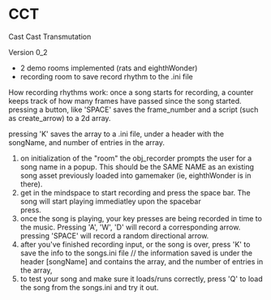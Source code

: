 # CCT
Cast Cast Transmutation

Version 0_2
- 2 demo rooms implemented (rats and eighthWonder)
- recording room to save record rhythm to the .ini file


How recording rhythms work:
once a song starts for recording, a counter keeps track of how many frames have passed since the song started.
pressing a button, like 'SPACE' saves the frame_number and a script (such as create_arrow) to a 2d array.

pressing 'K' saves the array to a .ini file, under a header with the songName, and number of entries in the array.

1. on initialization of the "room" the obj_recorder prompts the user for a song name in a popup.
   This should be the SAME NAME as an existing song asset previously loaded into gamemaker (ie, eighthWonder is in there).
2. get in the mindspace to start recording and press the space bar. The song will start playing immediatley upon the spacebar   
   press.
3. once the song is playing, your key presses are being recorded in time to the music. Pressing 'A', 'W', 'D'
   will record a corresponding arrow. pressing 'SPACE' will record a random directional arrow.
4. after you've finished recording input, or the song is over, press 'K' to save the info to the songs.ini file 
   // the information saved is under the header [songName] and contains the array, and the number of entries in the array,
5. to test your song and make sure it loads/runs correctly, press 'Q' to load the song from the songs.ini and try it out.
